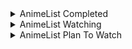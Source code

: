 <details>
    <summary align="left">AnimeList Completed</summary>
    <!-- MAL_ANIME_COMPLETED:start -->

<img height="200px" width="150px" title="5-toubun no Hanayome" src="https://cdn.myanimelist.net/images/anime/1819/97947.jpg?s=25dc9f14c3f607ccdbae5c9fe09ab73f"> <img height="200px" width="150px" title="5-toubun no Hanayome ∬" src="https://cdn.myanimelist.net/images/anime/1775/109514.jpg?s=cba7e1478072b27028c9932426c3c46b"> <img height="200px" width="150px" title="Adachi to Shimamura" src="https://cdn.myanimelist.net/images/anime/1649/109056.jpg?s=d8582598e2ad0e93812bd14c617bf2c2"> <img height="200px" width="150px" title="Arifureta Shokugyou de Sekai Saikyou" src="https://cdn.myanimelist.net/images/anime/1776/97682.jpg?s=e74b62e3865f5f13e1ab993219106320"> <img height="200px" width="150px" title="Asagao to Kase-san." src="https://cdn.myanimelist.net/images/anime/1578/94205.jpg?s=55fb48876c52edbf8dbcd0d4ca0dfb2d"> <img height="200px" width="150px" title="Bakemonogatari" src="https://cdn.myanimelist.net/images/anime/11/75274.jpg?s=131899bc1813a4d8d1560fb51127b23e"> <img height="200px" width="150px" title="Blend S" src="https://cdn.myanimelist.net/images/anime/6/88286.jpg?s=1aa0cfe72ca2024bf4293100bb64030c"> <img height="200px" width="150px" title="Boku no Hero Academia" src="https://cdn.myanimelist.net/images/anime/10/78745.jpg?s=9d4eccfe065cb41784c50c330fd035f6"> <img height="200px" width="150px" title="Boku no Hero Academia 2nd Season" src="https://cdn.myanimelist.net/images/anime/12/85221.jpg?s=d102298c3b8eacbf4236048a50eb5f6a"> <img height="200px" width="150px" title="Busou Shoujo Machiavellianism" src="https://cdn.myanimelist.net/images/anime/3/83995.jpg?s=210faaa91f99133c1d6f23113bbbf831"> <img height="200px" width="150px" title="Charlotte" src="https://cdn.myanimelist.net/images/anime/12/74683.jpg?s=75681af2da907afb388623877b0adbb2"> <img height="200px" width="150px" title="Charlotte: Tsuyoimono-tachi" src="https://cdn.myanimelist.net/images/anime/1709/98068.jpg?s=977116308585f6a5ec052fa7103f2c62"> <img height="200px" width="150px" title="Cheat Kusushi no Slow Life: Isekai ni Tsukurou Drugstore" src="https://cdn.myanimelist.net/images/anime/1787/115817.jpg?s=f147287375b3e42f33b95a492df1466f"> <img height="200px" width="150px" title="Citrus" src="https://cdn.myanimelist.net/images/anime/11/89985.jpg?s=2dcece0796413819a406b73eeb6b6368"> <img height="200px" width="150px" title="Date A Bullet: Dead or Bullet" src="https://cdn.myanimelist.net/images/anime/1984/108425.jpg?s=8297d3d69c675b1b43b26ec50fbd11db"> <img height="200px" width="150px" title="Date A Bullet: Nightmare or Queen" src="https://cdn.myanimelist.net/images/anime/1002/108424.jpg?s=b8dfab211e901d1c4be8460ddc26e14d"> <img height="200px" width="150px" title="Date A Live" src="https://cdn.myanimelist.net/images/anime/13/44844.jpg?s=a7196a16f990308e0b369ef07e2f2c8c"> <img height="200px" width="150px" title="Date A Live II" src="https://cdn.myanimelist.net/images/anime/5/76003.jpg?s=3eb20f3a08097318901c68b846fbba90"> <img height="200px" width="150px" title="Date A Live III" src="https://cdn.myanimelist.net/images/anime/1055/100468.jpg?s=e2b433a29a446cf982d9bbc4376a6ff3"> <img height="200px" width="150px" title="Death March kara Hajimaru Isekai Kyousoukyoku" src="https://cdn.myanimelist.net/images/anime/4/88911.jpg?s=54a3b0afcc4713703cf6f5a2dd7fcfda"> <img height="200px" width="150px" title="Domestic na Kanojo" src="https://cdn.myanimelist.net/images/anime/1021/95670.jpg?s=85b5edc4a73938105aa9dbe8cae65994"> <img height="200px" width="150px" title="Dr. Stone" src="https://cdn.myanimelist.net/images/anime/1613/102576.jpg?s=7333c2d0be20b23b5ec1c59c95d1c031"> <img height="200px" width="150px" title="Dr. Stone: Stone Wars" src="https://cdn.myanimelist.net/images/anime/1711/110614.jpg?s=51db32f980c882f08d08d06fe6279963"> <img height="200px" width="150px" title="Eromanga-sensei" src="https://cdn.myanimelist.net/images/anime/2/86468.jpg?s=a16df2d6339627cf76efeca7413eba77"> <img height="200px" width="150px" title="Fate/stay night" src="https://cdn.myanimelist.net/images/anime/4/30327.jpg?s=1058459555026dd7a329f4dda93bcd4b"> <img height="200px" width="150px" title="Fate/stay night: Unlimited Blade Works" src="https://cdn.myanimelist.net/images/anime/12/67333.jpg?s=0677ea63a4297be2d629dbea528850b7"> <img height="200px" width="150px" title="Fate/stay night: Unlimited Blade Works 2nd Season" src="https://cdn.myanimelist.net/images/anime/11/72863.jpg?s=e14720d02a2f9d54c2e2808da2d05a4f"> <img height="200px" width="150px" title="Fate/stay night: Unlimited Blade Works 2nd Season - Sunny Day" src="https://cdn.myanimelist.net/images/anime/4/75684.jpg?s=9822f38e56a32d2a174c2627f16aca69"> <img height="200px" width="150px" title="Fate/Zero" src="https://cdn.myanimelist.net/images/anime/2/73249.jpg?s=cef10ab5d1eee041bfabc35c7ced92f8"> <img height="200px" width="150px" title="Fate/Zero 2nd Season" src="https://cdn.myanimelist.net/images/anime/8/41125.jpg?s=7069d9a83e5f243a897c51d539638cd0"> <img height="200px" width="150px" title="Fuuka" src="https://cdn.myanimelist.net/images/anime/8/83735.jpg?s=ba21ca027e0fad1293b6ae6040ada28a"> <img height="200px" width="150px" title="Gakusen Toshi Asterisk" src="https://cdn.myanimelist.net/images/anime/5/76034.jpg?s=98e563fbc0a071087d7d429dab12c131"> <img height="200px" width="150px" title="Gamers!" src="https://cdn.myanimelist.net/images/anime/4/86828.jpg?s=0e961b661d698fe94a26d4b4ee7c6823"> <img height="200px" width="150px" title="Genjitsu Shugi Yuusha no Oukoku Saikenki" src="https://cdn.myanimelist.net/images/anime/1297/118764.jpg?s=feb2fc6b2d94155657f3ab36aa9de729"> <img height="200px" width="150px" title="Haiyore! Nyaruko-san" src="https://cdn.myanimelist.net/images/anime/6/49081.jpg?s=5a962ffef9b1e66c7bacde5a18e6f7a0"> <img height="200px" width="150px" title="Hanayamata" src="https://cdn.myanimelist.net/images/anime/1963/90831.jpg?s=d8cae7351f8abc38340b1c550144b259"> <img height="200px" width="150px" title="Hataraku Maou-sama!" src="https://cdn.myanimelist.net/images/anime/3/50177.jpg?s=e0a17f115f78540a667882ab65c94b8a"> <img height="200px" width="150px" title="Hello World" src="https://cdn.myanimelist.net/images/anime/1147/112650.jpg?s=3d8aba50f40f46ddbf92082cce941776"> <img height="200px" width="150px" title="Hige wo Soru. Soshite Joshikousei wo Hirou." src="https://cdn.myanimelist.net/images/anime/1146/113477.jpg?s=a951a4b3372f985a2f472ac7286d7972"> <img height="200px" width="150px" title="Horimiya" src="https://cdn.myanimelist.net/images/anime/1695/111486.jpg?s=68952f0e26a9e966ec8731f2256a7057"> <img height="200px" width="150px" title="Ijiranaide, Nagatoro-san" src="https://cdn.myanimelist.net/images/anime/1900/110097.jpg?s=314c0b7b0ca82b11791d473f48c97853"> <img height="200px" width="150px" title="Imouto sae Ireba Ii." src="https://cdn.myanimelist.net/images/anime/10/88472.jpg?s=df42e70050ded82534b270942798fe61"> <img height="200px" width="150px" title="Inugami-san to Nekoyama-san" src="https://cdn.myanimelist.net/images/anime/4/61921.jpg?s=56a3d014669d6b45a1c3c5158b561191"> <img height="200px" width="150px" title="IS: Infinite Stratos" src="https://cdn.myanimelist.net/images/anime/3/74045.jpg?s=604a1cc97ed96e98a216f0a2e827aaab"> <img height="200px" width="150px" title="Isekai Maou to Shoukan Shoujo no Dorei Majutsu" src="https://cdn.myanimelist.net/images/anime/1649/93412.jpg?s=44ff303f5441f9eb344fc15c905bd839"> <img height="200px" width="150px" title="Isekai Maou to Shoukan Shoujo no Dorei Majutsu Ω" src="https://cdn.myanimelist.net/images/anime/1011/113703.jpg?s=8b54007d8adfd8ff1f062b100692df05"> <img height="200px" width="150px" title="Isekai Quartet" src="https://cdn.myanimelist.net/images/anime/1965/99667.jpg?s=41eea92a7a9a147aaddb77244492312f"> <img height="200px" width="150px" title="Isekai Quartet 2" src="https://cdn.myanimelist.net/images/anime/1030/103383.jpg?s=b17100a5ca1ae9ca5fec2153e2573c6b"> <img height="200px" width="150px" title="Isekai wa Smartphone to Tomo ni." src="https://cdn.myanimelist.net/images/anime/7/86794.jpg?s=f492fee9c6b5e95628da427ff91b92dd"> <img height="200px" width="150px" title="Itsudatte Bokura no Koi wa 10 cm Datta." src="https://cdn.myanimelist.net/images/anime/2/89554.jpg?s=ee88d45b367eb19db17c9cb78e4a371e"> <img height="200px" width="150px" title="Jaku-Chara Tomozaki-kun" src="https://cdn.myanimelist.net/images/anime/1120/109232.jpg?s=99927f3ca9fdf6279dcb24abba731338"> <img height="200px" width="150px" title="Jujutsu Kaisen (TV)" src="https://cdn.myanimelist.net/images/anime/1171/109222.jpg?s=58d338a7576baf76163dbc6ef47a8e76"> <img height="200px" width="150px" title="K-On!" src="https://cdn.myanimelist.net/images/anime/10/76120.jpg?s=83ed01eb2a4b10080a2c92d36a76137a"> <img height="200px" width="150px" title="K-On! Movie" src="https://cdn.myanimelist.net/images/anime/5/76233.jpg?s=a92ac2a3074f48e3edf6db2bc05e19c9"> <img height="200px" width="150px" title="K-On!!" src="https://cdn.myanimelist.net/images/anime/12/76121.jpg?s=3591bd572844955469d3f34e40d536c2"> <img height="200px" width="150px" title="K-On!!: Keikaku!" src="https://cdn.myanimelist.net/images/anime/7/26965.jpg?s=b128c48e52f5613bca9ac99e32c6f95c"> <img height="200px" width="150px" title="Kaguya-sama wa Kokurasetai: Tensai-tachi no Renai Zunousen" src="https://cdn.myanimelist.net/images/anime/1295/106551.jpg?s=c429574d498851c05117e2e2dac967c0"> <img height="200px" width="150px" title="Kaguya-sama wa Kokurasetai: Tensai-tachi no Renai Zunousen OVA" src="https://cdn.myanimelist.net/images/anime/1027/115055.jpg?s=9bb50abc9ffe0f7cb990bc12d1a6ffbc"> <img height="200px" width="150px" title="Kaguya-sama wa Kokurasetai?: Tensai-tachi no Renai Zunousen" src="https://cdn.myanimelist.net/images/anime/1764/106659.jpg?s=368490ae3c395f3cd4e2cc032bf0ebb8"> <img height="200px" width="150px" title="Kaifuku Jutsushi no Yarinaoshi" src="https://cdn.myanimelist.net/images/anime/1301/110018.jpg?s=c8cd4cb006e0b6f6a9718b9579df61ec"> <img height="200px" width="150px" title="Kanojo mo Kanojo" src="https://cdn.myanimelist.net/images/anime/1713/117119.jpg?s=e31cae853119a731dfa99422ed8ef839"> <img height="200px" width="150px" title="Kanojo, Okarishimasu" src="https://cdn.myanimelist.net/images/anime/1485/107693.jpg?s=2eb8063409f5063b5378f7ebb61d73dd"> <img height="200px" width="150px" title="Kenja no Mago" src="https://cdn.myanimelist.net/images/anime/1261/100452.jpg?s=87f6131dd9f3e87663800ebd867ff422"> <img height="200px" width="150px" title="Kimi no Na wa." src="https://cdn.myanimelist.net/images/anime/5/87048.jpg?s=7ccc4b8cbfc8e793403e20e2b424708b"> <img height="200px" width="150px" title="Kishuku Gakkou no Juliet" src="https://cdn.myanimelist.net/images/anime/1908/93416.jpg?s=632fa03c566dac6a43ea54c3cb544851"> <img height="200px" width="150px" title="Kiss x Sis (TV)" src="https://cdn.myanimelist.net/images/anime/3/25518.jpg?s=ae12522f9a3db06ddd9945bcf2b301a4"> <img height="200px" width="150px" title="Kizumonogatari I: Tekketsu-hen" src="https://cdn.myanimelist.net/images/anime/1783/112810.jpg?s=c829ef24a94e5a464f67d62b6467481f"> <img height="200px" width="150px" title="Kizumonogatari II: Nekketsu-hen" src="https://cdn.myanimelist.net/images/anime/1981/112812.jpg?s=6d5ab47208f79b7b2dcf1a5da9416ffa"> <img height="200px" width="150px" title="Kizumonogatari III: Reiketsu-hen" src="https://cdn.myanimelist.net/images/anime/1084/112813.jpg?s=fe19f5004acee5c262f3c4f0b34f7021"> <img height="200px" width="150px" title="Koe no Katachi" src="https://cdn.myanimelist.net/images/anime/1122/96435.jpg?s=e0c63757607cb68202ab7cf031a08a15"> <img height="200px" width="150px" title="Koi to Uso" src="https://cdn.myanimelist.net/images/anime/5/86663.jpg?s=2d4ab698d89699b4a5112491441455fe"> <img height="200px" width="150px" title="Koi to Uso OVA" src="https://cdn.myanimelist.net/images/anime/1414/100837.jpg?s=0d439dcfbb793e7f133b33f1b14b1b79"> <img height="200px" width="150px" title="Koi to Yobu ni wa Kimochi Warui" src="https://cdn.myanimelist.net/images/anime/1519/110527.jpg?s=2fdefc2f41ad8ca7b2b9cf0e27926a62"> <img height="200px" width="150px" title="Kokoro Connect" src="https://cdn.myanimelist.net/images/anime/2/39665.jpg?s=480d9a95d33535244fdb4e941a3fc106"> <img height="200px" width="150px" title="Kono Subarashii Sekai ni Shukufuku wo!" src="https://cdn.myanimelist.net/images/anime/8/77831.jpg?s=a4dc2168a3c8b15b0a88614eff3fc376"> <img height="200px" width="150px" title="Kono Subarashii Sekai ni Shukufuku wo! 2" src="https://cdn.myanimelist.net/images/anime/2/83188.jpg?s=9d2a051345a89fab9da11533756b709b"> <img height="200px" width="150px" title="Kono Subarashii Sekai ni Shukufuku wo! Movie: Kurenai Densetsu" src="https://cdn.myanimelist.net/images/anime/1129/117109.jpg?s=0fe55a986182696080d25190ebfec3c5"> <img height="200px" width="150px" title="Kyoukai no Kanata" src="https://cdn.myanimelist.net/images/anime/3/85468.jpg?s=f5bde23e45490767ba9a2d74cc572452"> <img height="200px" width="150px" title="Kyuukyoku Shinka shita Full Dive RPG ga Genjitsu yori mo Kusoge Dattara" src="https://cdn.myanimelist.net/images/anime/1357/113277.jpg?s=deebb29f6392798ff7679ec810c5df72"> <img height="200px" width="150px" title="Love Live! School Idol Project" src="https://cdn.myanimelist.net/images/anime/11/56849.jpg?s=a04452b27bef0c4af69efeedb67b332a"> <img height="200px" width="150px" title="Mahou Sensou" src="https://cdn.myanimelist.net/images/anime/3/58103.jpg?s=0ea2a7452f809e9b8e44eda55ee04386"> <img height="200px" width="150px" title="Mahouka Koukou no Rettousei" src="https://cdn.myanimelist.net/images/anime/11/61039.jpg?s=18998620ca6bd1d11e2f2a3438603972"> <img height="200px" width="150px" title="Mahouka Koukou no Rettousei Movie: Hoshi wo Yobu Shoujo" src="https://cdn.myanimelist.net/images/anime/8/85524.jpg?s=ee2749b70fa6d1cdeb81c3bcbefc3085"> <img height="200px" width="150px" title="Mahouka Koukou no Rettousei: Raihousha-hen" src="https://cdn.myanimelist.net/images/anime/1322/114329.jpg?s=ed5090d46cf0d3f11c26f2c2eb390902"> <img height="200px" width="150px" title="Mahouka Koukou no Yuutousei" src="https://cdn.myanimelist.net/images/anime/1719/116262.jpg?s=c3ac2d3702204385612da1da8457ddc2"> <img height="200px" width="150px" title="Majo no Tabitabi" src="https://cdn.myanimelist.net/images/anime/1802/108501.jpg?s=b0578856f499ffb71367193ef0f734ce"> <img height="200px" width="150px" title="Manaria Friends" src="https://cdn.myanimelist.net/images/anime/1590/111673.jpg?s=59714b13d6ad14f46119c9ca7f98e616"> <img height="200px" width="150px" title="Maou Gakuin no Futekigousha: Shijou Saikyou no Maou no Shiso, Tensei shite Shison-tachi no Gakkou e Kayou" src="https://cdn.myanimelist.net/images/anime/1126/108573.jpg?s=f45453b5a8ac4d00a3392b7fd6b1640a"> <img height="200px" width="150px" title="Masamune-kun no Revenge" src="https://cdn.myanimelist.net/images/anime/12/83709.jpg?s=5e5d105a23c1f4ced504d14c797968f4"> <img height="200px" width="150px" title="Masamune-kun no Revenge OVA" src="https://cdn.myanimelist.net/images/anime/1062/92517.jpg?s=91cec95de55eaab01e457344a12f067b"> <img height="200px" width="150px" title="Mashiro no Oto" src="https://cdn.myanimelist.net/images/anime/1841/111554.jpg?s=61400785cf951e0ac28027cbab502fd7"> <img height="200px" width="150px" title="Megami-ryou no Ryoubo-kun." src="https://cdn.myanimelist.net/images/anime/1436/116410.jpg?s=8f36da196ed78f680dea4b9c9588780f"> <img height="200px" width="150px" title="Mondaiji-tachi ga Isekai kara Kuru Sou Desu yo?" src="https://cdn.myanimelist.net/images/anime/12/43369.jpg?s=eb386eeb407584a511758d28654565cc"> <img height="200px" width="150px" title="Monogatari Series: Second Season" src="https://cdn.myanimelist.net/images/anime/3/52133.jpg?s=c263c0db8ebf02373df192782c57f2d7"> <img height="200px" width="150px" title="Mushoku Tensei: Isekai Ittara Honki Dasu" src="https://cdn.myanimelist.net/images/anime/1530/117776.jpg?s=80dd1bde5a010201cb3dc0ff66c050b2"> <img height="200px" width="150px" title="Nekomonogatari: Kuro" src="https://cdn.myanimelist.net/images/anime/4/84001.jpg?s=cd2641fe890f91aa83ba55fe9bae1a41"> <img height="200px" width="150px" title="Nisekoi" src="https://cdn.myanimelist.net/images/anime/13/75587.jpg?s=57d6ee7851f143bac0ceac43b31851a7"> <img height="200px" width="150px" title="No Game No Life" src="https://cdn.myanimelist.net/images/anime/1074/111944.jpg?s=7c48a2597fce0c18f16462626f407d23"> <img height="200px" width="150px" title="No Game No Life: Zero" src="https://cdn.myanimelist.net/images/anime/1085/90759.jpg?s=972e15d6b7d6ea30d4396244287e0f83"> <img height="200px" width="150px" title="Noragami" src="https://cdn.myanimelist.net/images/anime/9/77809.jpg?s=4c1b442a3d12b3c2eb130113e8df51dc"> <img height="200px" width="150px" title="Noragami Aragoto" src="https://cdn.myanimelist.net/images/anime/1689/94850.jpg?s=b9c1e987c53fd7e4cef7fecea6f1bd78"> <img height="200px" width="150px" title="One Punch Man" src="https://cdn.myanimelist.net/images/anime/12/76049.jpg?s=0d01cfdaaef16dd1136e1f9081a3af00"> <img height="200px" width="150px" title="One Punch Man 2nd Season" src="https://cdn.myanimelist.net/images/anime/1805/99571.jpg?s=76893d6eb26f8add6731bcfa56f243ec"> <img height="200px" width="150px" title="Ore dake Haireru Kakushi Dungeon" src="https://cdn.myanimelist.net/images/anime/1988/115708.jpg?s=e84baecfe946414268717c0d75500638"> <img height="200px" width="150px" title="Ore no Imouto ga Konnani Kawaii Wake ga Nai" src="https://cdn.myanimelist.net/images/anime/8/24875.jpg?s=df126086e374341d0bec4ba8dad09b2e"> <img height="200px" width="150px" title="Ore no Imouto ga Konnani Kawaii Wake ga Nai Specials" src="https://cdn.myanimelist.net/images/anime/8/29734.jpg?s=b9d36cbd6aebac7a36b5126ddac7b832"> <img height="200px" width="150px" title="Ore no Imouto ga Konnani Kawaii Wake ga Nai. Specials" src="https://cdn.myanimelist.net/images/anime/9/51167.jpg?s=3f7117730888cc25dd9580750c56f6f6"> <img height="200px" width="150px" title="Ore no Kanojo to Osananajimi ga Shuraba Sugiru" src="https://cdn.myanimelist.net/images/anime/13/44187.jpg?s=594b8ce4a997aed8112c1f65aca6cc51"> <img height="200px" width="150px" title="Ore no Nounai Sentakushi ga, Gakuen Love Comedy wo Zenryoku de Jama Shiteiru" src="https://cdn.myanimelist.net/images/anime/10/53235.jpg?s=d2f030a4f4f28aff5ad9821f56acbcee"> <img height="200px" width="150px" title="Ore no Nounai Sentakushi ga, Gakuen Love Comedy wo Zenryoku de Jama Shiteiru OVA" src="https://cdn.myanimelist.net/images/anime/1464/112501.jpg?s=46d32d811c32c2dbb705fbb334fc6f49"> <img height="200px" width="150px" title="Osananajimi ga Zettai ni Makenai Love Comedy" src="https://cdn.myanimelist.net/images/anime/1111/113327.jpg?s=f7737f7b383a9bb5d0ee5d42ae25b86f"> <img height="200px" width="150px" title="Outbreak Company" src="https://cdn.myanimelist.net/images/anime/7/54343.jpg?s=e668a4cbc8bc1ea8b3d4b668c4fac7d3"> <img height="200px" width="150px" title="Overlord" src="https://cdn.myanimelist.net/images/anime/7/88019.jpg?s=b48bbd30b369b183373185a765b3a510"> <img height="200px" width="150px" title="Overlord II" src="https://cdn.myanimelist.net/images/anime/1212/113415.jpg?s=8b6111b96a830bf35f7fe5451b2f89cd"> <img height="200px" width="150px" title="Peach Boy Riverside" src="https://cdn.myanimelist.net/images/anime/1535/115023.jpg?s=a2289b7712a09566ec28f700eadeebd4"> <img height="200px" width="150px" title="Rakudai Kishi no Cavalry" src="https://cdn.myanimelist.net/images/anime/9/76493.jpg?s=489b37ce8a3c7415ed6a393d29a00365"> <img height="200px" width="150px" title="Re:Zero kara Hajimeru Isekai Seikatsu" src="https://cdn.myanimelist.net/images/anime/11/79410.jpg?s=69ada0653f54ee0d8f9381ccd0ecfbb4"> <img height="200px" width="150px" title="Re:Zero kara Hajimeru Isekai Seikatsu 2nd Season" src="https://cdn.myanimelist.net/images/anime/1444/108005.jpg?s=8ae5fe43a57390226a726985bed7b0bf"> <img height="200px" width="150px" title="Re:Zero kara Hajimeru Isekai Seikatsu 2nd Season Part 2" src="https://cdn.myanimelist.net/images/anime/1724/117421.jpg?s=6020772571417d83c9dc93858c8c4e91"> <img height="200px" width="150px" title="Rokudenashi Majutsu Koushi to Akashic Records" src="https://cdn.myanimelist.net/images/anime/8/85593.jpg?s=e7b65e5c359a276838e640fb4c95240c"> <img height="200px" width="150px" title="Saenai Heroine no Sodatekata" src="https://cdn.myanimelist.net/images/anime/7/68783.jpg?s=067c6242a8975a86fb0e5af8c880b00a"> <img height="200px" width="150px" title="Saenai Heroine no Sodatekata ♭" src="https://cdn.myanimelist.net/images/anime/2/84797.jpg?s=fac044e1c469cc74fda1121d3c05442e"> <img height="200px" width="150px" title="Saenai Heroine no Sodatekata Fine" src="https://cdn.myanimelist.net/images/anime/1671/111411.jpg?s=efa4a8484689a0d43c804b98e7130f86"> <img height="200px" width="150px" title="Saenai Heroine no Sodatekata: Ai to Seishun no Service-kai" src="https://cdn.myanimelist.net/images/anime/6/70493.jpg?s=f8677eaf3cd071917ea7a3a58a1948a3"> <img height="200px" width="150px" title="Sakura Trick" src="https://cdn.myanimelist.net/images/anime/2/56189.jpg?s=678ae4d89a191fda6ff86d57314797d7"> <img height="200px" width="150px" title="Sakura-sou no Pet na Kanojo" src="https://cdn.myanimelist.net/images/anime/4/43643.jpg?s=8985692bca984fcfb2cb58dd7835598a"> <img height="200px" width="150px" title="Seijo no Maryoku wa Bannou Desu" src="https://cdn.myanimelist.net/images/anime/1947/114235.jpg?s=0958a2999d4828fa527360dcb556a783"> <img height="200px" width="150px" title="Seirei Gensouki" src="https://cdn.myanimelist.net/images/anime/1453/116276.jpg?s=75602bcbb73af7ce9a0336e0b6243609"> <img height="200px" width="150px" title="Seishun Buta Yarou wa Bunny Girl Senpai no Yume wo Minai" src="https://cdn.myanimelist.net/images/anime/1301/93586.jpg?s=8005edacb14704a8d208a470cbb22340"> <img height="200px" width="150px" title="Seishun Buta Yarou wa Yumemiru Shoujo no Yume wo Minai" src="https://cdn.myanimelist.net/images/anime/1613/102179.jpg?s=ca136750063740139a542af131f4c5a9"> <img height="200px" width="150px" title="Sentouin, Hakenshimasu!" src="https://cdn.myanimelist.net/images/anime/1444/115118.jpg?s=ca0a87bac8823a444da5e92963e78e6b"> <img height="200px" width="150px" title="Seven Knights Revolution: Eiyuu no Keishousha" src="https://cdn.myanimelist.net/images/anime/1079/114017.jpg?s=edd672ee65bb0e95243f4c00552ea200"> <img height="200px" width="150px" title="Shelter (Music)" src="https://cdn.myanimelist.net/images/anime/5/82388.jpg?s=e3f6fa5a8d2be8eb0f9497268a96c1b0"> <img height="200px" width="150px" title="Shigatsu wa Kimi no Uso" src="https://cdn.myanimelist.net/images/anime/3/67177.jpg?s=cb4feb0790ffa988413a6d7a064bd6f3"> <img height="200px" width="150px" title="Shingeki no Kyojin" src="https://cdn.myanimelist.net/images/anime/10/47347.jpg?s=54b58bc1d2b935ec942c69139cb54bb0"> <img height="200px" width="150px" title="Shingeki no Kyojin Season 2" src="https://cdn.myanimelist.net/images/anime/4/84177.jpg?s=e8b3578e32735ccaf9b2dcc237129581"> <img height="200px" width="150px" title="Shingeki no Kyojin Season 3 Part 2" src="https://cdn.myanimelist.net/images/anime/1517/100633.jpg?s=a00404552ef172c5cec8d586ed537214"> <img height="200px" width="150px" title="Shingeki no Kyojin: The Final Season" src="https://cdn.myanimelist.net/images/anime/1000/110531.jpg?s=95d739fe2a46e7cadb72b3879dea917b"> <img height="200px" width="150px" title="Shoujo Sect" src="https://cdn.myanimelist.net/images/anime/1088/116195.jpg?s=1af3242a1bae889d33c9a06e9eb48b7b"> <img height="200px" width="150px" title="Shuudengo, Capsule Hotel de, Joushi ni Binetsu Tsutawaru Yoru." src="https://cdn.myanimelist.net/images/anime/1418/93509.jpg?s=7b638df6400278ae65ee59943ac99cf0"> <img height="200px" width="150px" title="Shuumatsu Nani Shitemasu ka? Isogashii Desu ka? Sukutte Moratte Ii Desu ka?" src="https://cdn.myanimelist.net/images/anime/4/85260.jpg?s=0310f77cc2e7b2cebf3aaf1d9cf6f1d7"> <img height="200px" width="150px" title="Slime Taoshite 300-nen, Shiranai Uchi ni Level Max ni Nattemashita" src="https://cdn.myanimelist.net/images/anime/1641/113723.jpg?s=dd159c0a9b302b644c0a395d0b91816e"> <img height="200px" width="150px" title="SSSS.Dynazenon" src="https://cdn.myanimelist.net/images/anime/1880/113766.jpg?s=c9892d85d7beb52b9f60e85b3b5a36af"> <img height="200px" width="150px" title="Steins;Gate" src="https://cdn.myanimelist.net/images/anime/5/73199.jpg?s=44344dc9cc90855a67baa1b4694dc74d"> <img height="200px" width="150px" title="Steins;Gate 0" src="https://cdn.myanimelist.net/images/anime/1375/93521.jpg?s=b8ac6aae882b8be3eccd224c3026a0d5"> <img height="200px" width="150px" title="Strike the Blood" src="https://cdn.myanimelist.net/images/anime/5/56163.jpg?s=1dd1adf8757ad7d4f3f3d06dddde72be"> <img height="200px" width="150px" title="Strike the Blood II" src="https://cdn.myanimelist.net/images/anime/1600/111675.jpg?s=601b9d96b7dcde167801e8e5c89abb7e"> <img height="200px" width="150px" title="Strike the Blood III" src="https://cdn.myanimelist.net/images/anime/1768/111676.jpg?s=8aacd31125370e7ed6128835953f256e"> <img height="200px" width="150px" title="Strike the Blood IV" src="https://cdn.myanimelist.net/images/anime/1692/116875.jpg?s=e4b568294c97eb556eb815a941328249"> <img height="200px" width="150px" title="Sword Art Online" src="https://cdn.myanimelist.net/images/anime/11/39717.jpg?s=05cc3cdfc451395e2c3b3dcfb46c5d7d"> <img height="200px" width="150px" title="Sword Art Online II" src="https://cdn.myanimelist.net/images/anime/11/65185.jpg?s=819500fe1168f44756c1c9aab059739a"> <img height="200px" width="150px" title="Sword Art Online: Alicization - War of Underworld" src="https://cdn.myanimelist.net/images/anime/1630/103417.jpg?s=5ba494bda5ebae00ae902bfe29e0ae6d"> <img height="200px" width="150px" title="Tada-kun wa Koi wo Shinai" src="https://cdn.myanimelist.net/images/anime/1446/91841.jpg?s=cab38f03a1c09a00598c48f1cd3f25b8"> <img height="200px" width="150px" title="Tantei wa Mou, Shindeiru." src="https://cdn.myanimelist.net/images/anime/1843/115815.jpg?s=f3945ad72ce0cef2936bab8b7184cbbd"> <img height="200px" width="150px" title="Tate no Yuusha no Nariagari" src="https://cdn.myanimelist.net/images/anime/1490/101365.jpg?s=3ab103191967380175e2b8fb5ab2a8e6"> <img height="200px" width="150px" title="Tatoeba Last Dungeon Mae no Mura no Shounen ga Joban no Machi de Kurasu Youna Monogatari" src="https://cdn.myanimelist.net/images/anime/1512/111549.jpg?s=19ec6228a421663f743014c198c7fbbc"> <img height="200px" width="150px" title="Tensei shitara Slime Datta Ken" src="https://cdn.myanimelist.net/images/anime/1694/93337.jpg?s=bf755ad70a2ee6b3d1e802972821860b"> <img height="200px" width="150px" title="Tensei shitara Slime Datta Ken 2nd Season" src="https://cdn.myanimelist.net/images/anime/1271/109841.jpg?s=b92722b58ae0e9de4ac915641bdf5de1"> <img height="200px" width="150px" title="Tensei shitara Slime Datta Ken 2nd Season Part 2" src="https://cdn.myanimelist.net/images/anime/1033/118296.jpg?s=cfe2f8632da3cbbf5ade6fe1bb45f04b"> <img height="200px" width="150px" title="Tokyo Autumn Session" src="https://cdn.myanimelist.net/images/anime/1685/105598.jpg?s=b1f158bde3e95426ea044da715ce4e32"> <img height="200px" width="150px" title="Tonikaku Kawaii" src="https://cdn.myanimelist.net/images/anime/1613/108722.jpg?s=a5a26a57a740bf2727e9fd5df6c7a698"> <img height="200px" width="150px" title="Tonikaku Kawaii: Kaisou" src="https://cdn.myanimelist.net/images/anime/1980/110984.jpg?s=1a2408e0bd577711c4aee8c4de8c3f19"> <img height="200px" width="150px" title="Trinity Seven" src="https://cdn.myanimelist.net/images/anime/12/67795.jpg?s=4cf5e9f699aa030df2b9acb582c97e7b"> <img height="200px" width="150px" title="Trinity Seven: Nanatsu no Taizai to Nana Madoushi" src="https://cdn.myanimelist.net/images/anime/3/74066.jpg?s=9f7fb84397fdaccac459c6bc93d7d2d5"> <img height="200px" width="150px" title="Tsuki ga Michibiku Isekai Douchuu" src="https://cdn.myanimelist.net/images/anime/1950/116474.jpg?s=29ff2aae89194f87f24e525ea0ece65e"> <img height="200px" width="150px" title="Urasekai Picnic" src="https://cdn.myanimelist.net/images/anime/1494/111515.jpg?s=62bea304899aecfd037d79a1a2d188fa"> <img height="200px" width="150px" title="Vivy: Fluorite Eye's Song" src="https://cdn.myanimelist.net/images/anime/1637/115052.jpg?s=4c82f14c5ecd5fcd4742ea3370d597c7"> <img height="200px" width="150px" title="Watashi ni Tenshi ga Maiorita!" src="https://cdn.myanimelist.net/images/anime/1778/100470.jpg?s=4fc3f580bd81fe54336eff6f8e930e84"> <img height="200px" width="150px" title="Yagate Kimi ni Naru" src="https://cdn.myanimelist.net/images/anime/1783/96153.jpg?s=0fa69f20fe5776267378efa5a08c936a"> <img height="200px" width="150px" title="Yahari Ore no Seishun Love Comedy wa Machigatteiru." src="https://cdn.myanimelist.net/images/anime/9/49001.jpg?s=eecca9a5cbac787ad8ab563ad8c8a37d"> <img height="200px" width="150px" title="Yahari Ore no Seishun Love Comedy wa Machigatteiru. Kan" src="https://cdn.myanimelist.net/images/anime/1958/107912.jpg?s=fa58da30bebb2c543332a089fb606b6c"> <img height="200px" width="150px" title="Yahari Ore no Seishun Love Comedy wa Machigatteiru. Zoku" src="https://cdn.myanimelist.net/images/anime/11/75376.jpg?s=fcaff9379318b99a9fb1e7f3f5b3fa02"> <img height="200px" width="150px" title="Yahari Ore no Seishun Love Comedy wa Machigatteiru. Zoku OVA" src="https://cdn.myanimelist.net/images/anime/13/84052.jpg?s=7edbc2fab60794a5ab06b15e77645a51"> <img height="200px" width="150px" title="Yamada-kun to 7-nin no Majo (TV)" src="https://cdn.myanimelist.net/images/anime/2/73700.jpg?s=9528b4ad489e05329a908bbb0216d9ff"> <img height="200px" width="150px" title="Youjo Senki" src="https://cdn.myanimelist.net/images/anime/5/82890.jpg?s=90105b8046042d10943829761dec0622"> <img height="200px" width="150px" title="Youkoso Jitsuryoku Shijou Shugi no Kyoushitsu e (TV)" src="https://cdn.myanimelist.net/images/anime/5/86830.jpg?s=51e2491581b691151d0417c6427a0123"> <img height="200px" width="150px" title="Yuru Camp△ Season 2" src="https://cdn.myanimelist.net/images/anime/1255/110636.jpg?s=092742599df6b06e461bf1f290838f5d">

<!-- MAL_ANIME_COMPLETED:end -->
</details>

<details>
    <summary align="left">AnimeList Watching</summary>
    <!-- MAL_ANIME_WATCHING:start -->

<img height="200px" width="150px" title="Daitoshokan no Hitsujikai" src="https://cdn.myanimelist.net/images/anime/9/75230.jpg?s=8df3923f3e8c808ce63b3f9dfb88d338"> <img height="200px" width="150px" title="Gakusen Toshi Asterisk 2nd Season" src="https://cdn.myanimelist.net/images/anime/11/79107.jpg?s=4893fbd0e7f9e6600e6bf3ca3a37cde1"> <img height="200px" width="150px" title="Komi-san wa, Comyushou desu." src="https://cdn.myanimelist.net/images/anime/1899/117237.jpg?s=ca27f42d3561dcd93db479c965037bf1"> <img height="200px" width="150px" title="Kuttsukiboshi" src="https://cdn.myanimelist.net/images/anime/7/25761.jpg?s=52020869b25a4a60521439b37d71495f"> <img height="200px" width="150px" title="Mieruko-chan" src="https://cdn.myanimelist.net/images/anime/1277/117155.jpg?s=cb3216d87e17d2ac91015ab501946641"> <img height="200px" width="150px" title="Mushoku Tensei: Isekai Ittara Honki Dasu Part 2" src="https://cdn.myanimelist.net/images/anime/1028/117777.jpg?s=50d09ab2d5669b5de90d242d434ca54c"> <img height="200px" width="150px" title="Rikei ga Koi ni Ochita no de Shoumei shitemita." src="https://cdn.myanimelist.net/images/anime/1432/103533.jpg?s=76d67e91222a4a64f99a6be2d21d20cd"> <img height="200px" width="150px" title="Sekai Saikou no Ansatsusha, Isekai Kizoku ni Tensei suru" src="https://cdn.myanimelist.net/images/anime/1928/117620.jpg?s=59b0b58c4ef55cbd2bf6cac691c32ad2"> <img height="200px" width="150px" title="Shin no Nakama ja Nai to Yuusha no Party wo Oidasareta node, Henkyou de Slow Life suru Koto ni Shimashita" src="https://cdn.myanimelist.net/images/anime/1723/117854.jpg?s=ec543274550377356e69efb3b99cf56c"> <img height="200px" width="150px" title="Shinka no Mi: Shiranai Uchi ni Kachigumi Jinsei" src="https://cdn.myanimelist.net/images/anime/1537/117590.jpg?s=d2cadc4902a2395bd3934d3dca043393"> <img height="200px" width="150px" title="Shuumatsu no Harem" src="https://cdn.myanimelist.net/images/anime/1491/117296.jpg?s=4e4737581cc951ff3ffd33dc457e9130"> <img height="200px" width="150px" title="Takt Op. Destiny" src="https://cdn.myanimelist.net/images/anime/1449/117797.jpg?s=df36a9429dafd79c304faf268600feb1"> <img height="200px" width="150px" title="Tsuki to Laika to Nosferatu" src="https://cdn.myanimelist.net/images/anime/1393/118374.jpg?s=084a552f3930911c9352124e54e8ac55">

<!-- MAL_ANIME_WATCHING:end -->
</details>

<details>
    <summary align="left">AnimeList Plan To Watch</summary>
    <!-- MAL_ANIME_PTW:start -->

<img height="200px" width="150px" title="86 Part 2" src="https://cdn.myanimelist.net/images/anime/1321/117508.jpg?s=3fe4792c0612f6d4f7cf43b351e50ee0"> <img height="200px" width="150px" title="Arifureta Shokugyou de Sekai Saikyou 2nd Season" src="https://cdn.myanimelist.net/images/anime/1877/119668.jpg?s=480975229b4845fb3633b95893f85ad2"> <img height="200px" width="150px" title="Boku no Hero Academia 5th Season" src="https://cdn.myanimelist.net/images/anime/1911/113611.jpg?s=9c8b42bb7fb0073f57cfab91ad8adfe9"> <img height="200px" width="150px" title="Date A Live IV" src="https://cdn.myanimelist.net/images/anime/1809/113334.jpg?s=433d9b738c2b6b7e4afecdb7a24674aa"> <img height="200px" width="150px" title="Genjitsu Shugi Yuusha no Oukoku Saikenki 2nd Season" src="https://cdn.myanimelist.net/images/anime/1088/120068.jpg?s=a05eb7cad967a283894a4748a883133d"> <img height="200px" width="150px" title="Gridman x Dynazenon" src="https://cdn.myanimelist.net/images/anime/1486/120060.jpg?s=79c4a1516e5e83bec51965f5329d8b9c"> <img height="200px" width="150px" title="Happy Sugar Life" src="https://cdn.myanimelist.net/images/anime/1386/103920.jpg?s=2e48b86e3a67bbb4411e117767714738"> <img height="200px" width="150px" title="Hataraku Maou-sama! 2nd Season" src="https://cdn.myanimelist.net/images/anime/1543/120053.jpg?s=873dfd342a31e51ebc85a1f09bd34340"> <img height="200px" width="150px" title="Hentai Ouji to Warawanai Neko." src="https://cdn.myanimelist.net/images/anime/3/75788.jpg?s=6731de868e93bf512ed6bcd9052fb37b"> <img height="200px" width="150px" title="Isekai Quartet Movie: Another World" src="https://cdn.myanimelist.net/images/anime/1157/116405.jpg?s=6e0ab7a8d26f4123367f2c7f8b742fad"> <img height="200px" width="150px" title="Kaguya-sama wa Kokurasetai: Ultra Romantic" src="https://cdn.myanimelist.net/images/anime/1430/118919.jpg?s=a8ccc439b29ccfa60e0ea9e4450f2e7f"> <img height="200px" width="150px" title="Kanojo, Okarishimasu 2nd Season" src="https://cdn.myanimelist.net/images/anime/1098/109442.jpg?s=f3205d7ef6ce8c062217ca768021c704"> <img height="200px" width="150px" title="Karakai Jouzu no Takagi-san 3" src="https://cdn.myanimelist.net/images/anime/1338/120001.jpg?s=a811ea1495e5d948fa5f2405603b5260"> <img height="200px" width="150px" title="Kimetsu no Yaiba" src="https://cdn.myanimelist.net/images/anime/1286/99889.jpg?s=81c6430c56cc114a0af79acf538dd994"> <img height="200px" width="150px" title="Love Live! Nijigasaki Gakuen School Idol Doukoukai" src="https://cdn.myanimelist.net/images/anime/1393/109203.jpg?s=a7dff46dcb7de5845293c83501d5b24d"> <img height="200px" width="150px" title="Made in Abyss" src="https://cdn.myanimelist.net/images/anime/6/86733.jpg?s=f0907acb88170f55da175df3e21f162a"> <img height="200px" width="150px" title="Mahou Shoujo Madoka★Magica" src="https://cdn.myanimelist.net/images/anime/11/55225.jpg?s=dc9da7d0f82893e189145da0e35c1fc0"> <img height="200px" width="150px" title="Mahouka Koukou no Rettousei: Tsuioku-hen" src="https://cdn.myanimelist.net/images/anime/1296/118034.jpg?s=deab1da623c75d7ea11cbb264bbc1187"> <img height="200px" width="150px" title="Maou Gakuin no Futekigousha: Shijou Saikyou no Maou no Shiso, Tensei shite Shison-tachi no Gakkou e Kayou 2nd Season" src="https://cdn.myanimelist.net/images/anime/1790/114281.jpg?s=cfcbc1171f29858e255fccab04af41b5"> <img height="200px" width="150px" title="Nakitai Watashi wa Neko wo Kaburu" src="https://cdn.myanimelist.net/images/anime/1045/106389.jpg?s=0f064efb664e5ae07142d749a76f3b61"> <img height="200px" width="150px" title="Otome Game no Hametsu Flag shika Nai Akuyaku Reijou ni Tensei shiteshimatta... X" src="https://cdn.myanimelist.net/images/anime/1088/116439.jpg?s=75237f1b2a8ea2fa466a6e1d0cff6aa4"> <img height="200px" width="150px" title="Overlord III" src="https://cdn.myanimelist.net/images/anime/1511/93473.jpg?s=2f3516a6be8a30057e6386c12f515640"> <img height="200px" width="150px" title="Overlord IV" src="https://cdn.myanimelist.net/images/anime/1584/114810.jpg?s=6c2ce6609dfd212d074bb86ae12c7b65"> <img height="200px" width="150px" title="Renai Boukun" src="https://cdn.myanimelist.net/images/anime/9/84266.jpg?s=f184cfb0acf981f39d70d20796e1e865"> <img height="200px" width="150px" title="Scarlet Nexus" src="https://cdn.myanimelist.net/images/anime/1314/116004.jpg?s=1f8479ae341eb6a174e1743467c9d23e"> <img height="200px" width="150px" title="Seishun Buta Yarou wa Bunny Girl Senpai no Yume wo Minai Picture Drama" src="https://cdn.myanimelist.net/images/anime/1315/99597.jpg?s=9c2588f7a127dc6cd8f5abfed4403a5b"> <img height="200px" width="150px" title="Seitokai Yakuindomo" src="https://cdn.myanimelist.net/images/anime/4/75550.jpg?s=56d647dc2e3ca94e78e31039abd066b5"> <img height="200px" width="150px" title="Shingeki no Kyojin: The Final Season Part 2" src="https://cdn.myanimelist.net/images/anime/1988/119437.jpg?s=3ecb6585349717ef7337a8f3a5070ea2"> <img height="200px" width="150px" title="SSSS.Gridman" src="https://cdn.myanimelist.net/images/anime/1973/95616.jpg?s=750c85eb2f6886fa91f203e9a2486ae0"> <img height="200px" width="150px" title="Suki ni Naru Sono Shunkan wo.: Kokuhaku Jikkou Iinkai" src="https://cdn.myanimelist.net/images/anime/12/87065.jpg?s=cfa2bbf7a5ebcab70772bf16fbad6712"> <img height="200px" width="150px" title="Tamako Market" src="https://cdn.myanimelist.net/images/anime/6/79594.jpg?s=d7bb0bc10cc1993725e2a83734cd1ef4"> <img height="200px" width="150px" title="Tate no Yuusha no Nariagari Season 2" src="https://cdn.myanimelist.net/images/anime/1245/111800.jpg?s=65718a42965704f9e68506b90fa2babe"> <img height="200px" width="150px" title="Tate no Yuusha no Nariagari Season 3" src="https://cdn.myanimelist.net/images/anime/1406/104631.jpg?s=a65d27daac921a1d9631044919a7762b"> <img height="200px" width="150px" title="Tonikaku Kawaii 2nd Season" src="https://cdn.myanimelist.net/images/anime/1368/119324.jpg?s=6da5b1882e3b4784eca858864f62ba83"> <img height="200px" width="150px" title="Vanitas no Karte" src="https://cdn.myanimelist.net/images/anime/1401/118483.jpg?s=8e0b5d1dd5b747654f642dbc7eb19fa5"> <img height="200px" width="150px" title="Yahari Ore no Seishun Love Comedy wa Machigatteiru. Kan OVA" src="https://cdn.myanimelist.net/images/anime/1360/111228.jpg?s=4a6bf623f8cf524962d50d30b5820b7e"> <img height="200px" width="150px" title="Yuru Yuri" src="https://cdn.myanimelist.net/images/anime/12/75173.jpg?s=50b2e2d0d98c52cb159d2072d0f849af"> <img height="200px" width="150px" title="Yuru Yuri Nachuyachumi!" src="https://cdn.myanimelist.net/images/anime/2/73281.jpg?s=2b95af3558b23c8b08eb4b9cb0830da1"> <img height="200px" width="150px" title="Yuru Yuri San☆Hai!" src="https://cdn.myanimelist.net/images/anime/7/76667.jpg?s=934749e95f4106e5767e93f5e48e2707"> <img height="200px" width="150px" title="Yuru Yuri♪♪" src="https://cdn.myanimelist.net/images/anime/8/75174.jpg?s=46cb1dad52c813f765017bf60863f180"> <img height="200px" width="150px" title="Yuuki Yuuna wa Yuusha de Aru: Dai Mankai no Shou" src="https://cdn.myanimelist.net/images/anime/1657/118480.jpg?s=fa33ab504c4d1e3f357fbce66023eb6f"> <img height="200px" width="150px" title="Zutto Mae kara Suki deshita.: Kokuhaku Jikkou Iinkai" src="https://cdn.myanimelist.net/images/anime/3/82121.jpg?s=636f0a2605211a1012e209788cfc190b">

<!-- MAL_ANIME_PTW:end -->
</details>

